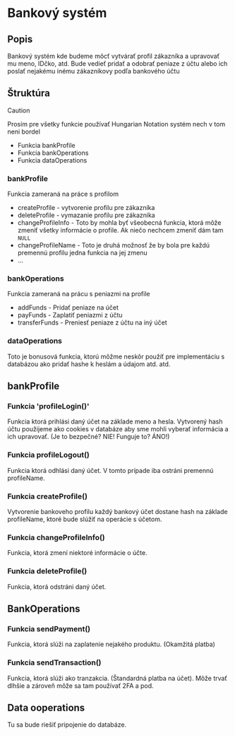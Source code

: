 # Bankový systém

## Popis
Bankový systém kde budeme môcť vytvárať profil zákazníka a upravovať mu meno, IDčko, atd. Bude vedieť pridať a odobrať peniaze z účtu alebo ich poslať nejakému inému zákazníkovy podľa bankového účtu

## Štruktúra

> [!CAUTION]
> Prosím pre všetky funkcie používať Hungarian Notation systém nech v tom neni bordel

- Funkcia bankProfile
- Funkcia bankOperations
- Funkcia dataOperations

### bankProfile
Funkcia zameraná na práce s profilom

- createProfile - vytvorenie profilu pre zákazníka
- deleteProfile - vymazanie profilu pre zákazníka
- changeProfileInfo - Toto by mohla byť všeobecná funkcia, ktorá môže zmeniť všetky informácie o profile. Ak niečo nechcem zmeniť dám tam `NULL`
- changeProfileName - Toto je druhá možnosť že by bola pre každú premennú profilu jedna funkcia na jej zmenu
- ...

### bankOperations
Funkcia zameraná na prácu s peniazmi na profile

- addFunds - Pridať peniaze na účet
- payFunds - Zaplatiť peniazmi z účtu
- transferFunds - Preniesť peniaze z účtu na iný účet


### dataOperations
Toto je bonusová funkcia, ktorú môžme neskôr použíť pre implementáciu s databázou ako pridať hashe k heslám a údajom atd. atd.

## bankProfile

### Funkcia 'profileLogin()'

Funkcia ktorá prihlási daný účet na základe meno a hesla. Vytvorený hash účtu použijeme ako cookies v databáze aby sme mohli vyberať informácia a ich upravovať. (Je to bezpečné? NIE! Funguje to? ÁNO!) 

### Funkcia profileLogout()

Funkcia ktorá odhlási daný účet. V tomto prípade iba ostráni premennú profileName.

### Funkcia createProfile()

Vytvorenie bankoveho profilu
každý bankový účet dostane hash na základe profileName, ktoré bude slúžiť na operácie s účetom.

### Funkcia changeProfileInfo()

Funkcia, ktorá zmení niektoré informácie o účte.

### Funkcia deleteProfile()

Funkcia, ktorá odstráni daný účet.

## BankOperations

### Funkcia sendPayment()

Funkcia, ktorá slúži na zaplatenie nejakého produktu. (Okamžitá platba)

### Funkcia sendTransaction()

Funkcia, ktorá slúži ako tranzakcia. (Štandardná platba na účet). Môže trvať dlhšie a zároveň môže sa tam používať 2FA a pod.

## Data ooperations

Tu sa bude riešiť pripojenie do databáze.
